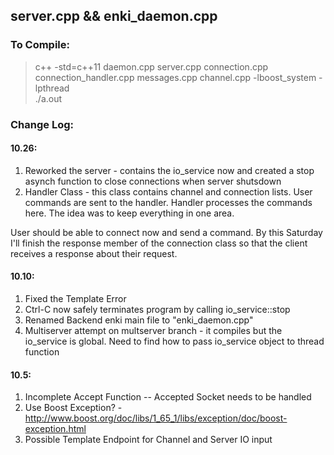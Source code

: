 ## server.cpp && enki_daemon.cpp

### To Compile:
> c++ -std=c++11 daemon.cpp server.cpp connection.cpp connection_handler.cpp messages.cpp channel.cpp -lboost_system -lpthread </br>
> ./a.out

### Change Log:

#### 10.26:
1. Reworked the server - contains the io_service now and created a stop asynch function to close connections when server shutsdown
2. Handler Class - this class contains channel and connection lists. User commands are sent to the handler. Handler processes the commands
here. The idea was to keep everything in one area.

User should be able to connect now and send a command. By this Saturday I'll finish the response member of the connection class so that the client receives a response about their request.


#### 10.10:
1. Fixed the Template Error
2. Ctrl-C now safely terminates program by calling io_service::stop
3. Renamed Backend enki main file to "enki_daemon.cpp"
4. Multiserver attempt on multserver branch - it compiles but the io_service is global. Need to find how to pass io_service object to thread function

#### 10.5:
1. Incomplete Accept Function -- Accepted Socket needs to be handled
2. Use Boost Exception? - http://www.boost.org/doc/libs/1_65_1/libs/exception/doc/boost-exception.html
3. Possible Template Endpoint for Channel and Server IO input

